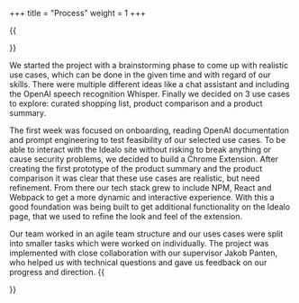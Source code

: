 +++
title = "Process"
weight = 1
+++

{{<section title="Process">}}

We started the project with a brainstorming phase to come up with realistic use cases, which can be done in the given time and with regard of our skills.
There were multiple different ideas like a chat assistant and including the OpenAI speech recognition Whisper. Finally we decided on 3 use cases to explore: curated shopping list, product comparison and a product summary.

The first week was focused on onboarding, reading OpenAI documentation and prompt engineering to test feasibility of our selected use cases.
To be able to interact with the Idealo site without risking to break anything or cause security problems, we decided to build a Chrome Extension.
After creating the first prototype of the product summary and the product comparison it was clear that these use cases are realistic, but need refinement.
From there our tech stack grew to include NPM, React and Webpack to get a more dynamic and interactive experience.
With this a good foundation was being built to get additional functionality on the Idealo page, that we used to refine the look and feel of the extension.

Our team worked in an agile team structure and our uses cases were split into smaller tasks which were worked on individually.
The project was implemented with close collaboration with our supervisor Jakob Panten, who helped us with technical questions and gave us feedback on our progress and direction.
{{</section>}}